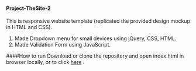 #### Project-TheSite-2


This is responsive website template (replicated the provided design mockup in HTML and CSS).

1. Made Dropdown menu for small devices using jQuery, CSS, HTML.
2. Made Validation Form using JavaScript.

####How to run
Download or clone the repository and open index.html in browser locally, or to click [here](http://webbdev.github.io/Project-TheSite-2/) .
